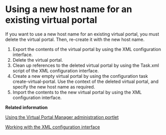 # Using a new host name for an existing virtual portal

If you want to use a new host name for an existing virtual portal, you must delete the virtual portal. Then, re-create it with the new host name.

1.  Export the contents of the virtual portal by using the XML configuration interface.
2.  Delete the virtual portal.
3.  Clean up references to the deleted virtual portal by using the Task.xml script of the XML configuration interface.
4.  Create a new empty virtual portal by using the configuration task create-virtual-portal. Use the context of the deleted virtual portal, and specify the new host name as required.
5.  Import the contents to the new virtual portal by using the XML configuration interface.


**Related information**  


[Using the Virtual Portal Manager administration portlet](../admin-system/advp_vpmgr_use.md)

[Working with the XML configuration interface](../admin-system/adxmltsk.md)

